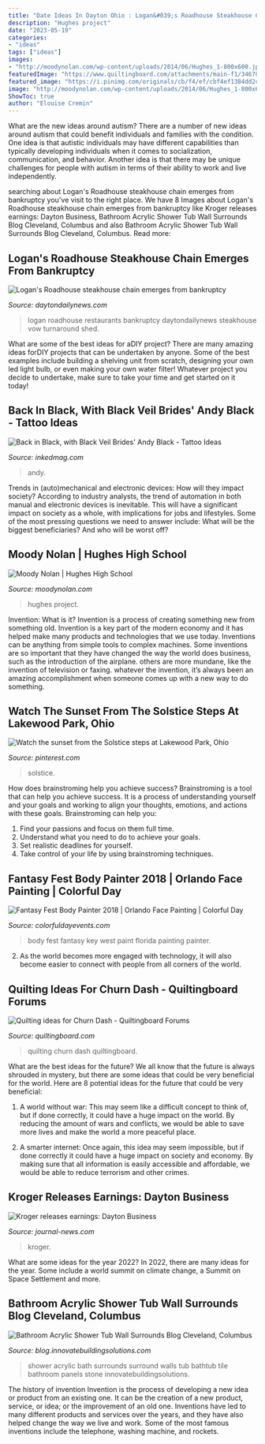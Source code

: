 ```yaml
---
title: "Date Ideas In Dayton Ohio : Logan&#039;s Roadhouse Steakhouse Chain Emerges From Bankruptcy"
description: "Hughes project"
date: "2023-05-19"
categories:
- "ideas"
tags: ["ideas"]
images:
- "http://moodynolan.com/wp-content/uploads/2014/06/Hughes_1-800x600.jpg"
featuredImage: "https://www.quiltingboard.com/attachments/main-f1/346785d1341489007-imag0577.jpg"
featured_image: "https://i.pinimg.com/originals/cb/f4/ef/cbf4ef1384dd2cd4d7f2e3a99aa80de0.png"
image: "http://moodynolan.com/wp-content/uploads/2014/06/Hughes_1-800x600.jpg"
ShowToc: true
author: "Elouise Cremin"
---
```



What are the new ideas around autism?
There are a number of new ideas around autism that could benefit individuals and families with the condition. One idea is that autistic individuals may have different capabilities than typically developing individuals when it comes to socialization, communication, and behavior. Another idea is that there may be unique challenges for people with autism in terms of their ability to work and live independently.

	

		
searching about Logan&#039;s Roadhouse steakhouse chain emerges from bankruptcy you've visit to the right place. We have 8 Images about Logan&#039;s Roadhouse steakhouse chain emerges from bankruptcy like Kroger releases earnings: Dayton Business, Bathroom Acrylic Shower Tub Wall Surrounds Blog Cleveland, Columbus and also Bathroom Acrylic Shower Tub Wall Surrounds Blog Cleveland, Columbus. Read more:
		
    
## Logan&#039;s Roadhouse Steakhouse Chain Emerges From Bankruptcy

<img loading=lazy src="https://www.daytondailynews.com/rf/image_large/Pub/p7/DaytonDailyNews/2016/11/30/Images/newsEngin.16984809_Logan-s-Roadhouse-exterior.jpg" onerror="this.onerror=null;this.src='https://tse1.mm.bing.net/th?id=OIP.WUOuaZeZun_n05Zfdqh5iwHaGI&amp;pid=15.1';" alt="Logan&#039;s Roadhouse steakhouse chain emerges from bankruptcy">

_Source: daytondailynews.com_

>logan roadhouse restaurants bankruptcy daytondailynews steakhouse vow turnaround shed. 

	

What are some of the best ideas for aDIY project?
There are many amazing ideas forDIY projects that can be undertaken by anyone. Some of the best examples include building a shelving unit from scratch, designing your own led light bulb, or even making your own water filter! Whatever project you decide to undertake, make sure to take your time and get started on it today!

    
## Back In Black, With Black Veil Brides&#039; Andy Black - Tattoo Ideas

<img loading=lazy src="https://www.inkedmag.com/.image/t_share/MTY0NTY4ODg0ODA2OTUyNzEz/andyblack-fb.jpg" onerror="this.onerror=null;this.src='https://tse1.mm.bing.net/th?id=OIP.8BaBSE_beIw6cd9bPIfN_AHaD4&amp;pid=15.1';" alt="Back in Black, with Black Veil Brides&#039; Andy Black - Tattoo Ideas">

_Source: inkedmag.com_

>andy. 

	

Trends in (auto)mechanical and electronic devices: How will they impact society?
According to industry analysts, the trend of automation in both manual and electronic devices is inevitable. This will have a significant impact on society as a whole, with implications for jobs and lifestyles. Some of the most pressing questions we need to answer include: What will be the biggest beneficiaries? And who will be worst off?

    
## Moody Nolan | Hughes High School

<img loading=lazy src="http://moodynolan.com/wp-content/uploads/2014/06/Hughes_1-800x600.jpg" onerror="this.onerror=null;this.src='https://tse1.mm.bing.net/th?id=OIP.8EM0ljVY3Bz-p5qbseVlSAHaFj&amp;pid=15.1';" alt="Moody Nolan | Hughes High School">

_Source: moodynolan.com_

>hughes project. 

	

Invention: What is it?
Invention is a process of creating something new from something old. Invention is a key part of the modern economy and it has helped make many products and technologies that we use today. Inventions can be anything from simple tools to complex machines. Some inventions are so important that they have changed the way the world does business, such as the introduction of the airplane. others are more mundane, like the invention of television or faxing. whatever the invention, it’s always been an amazing accomplishment when someone comes up with a new way to do something.

    
## Watch The Sunset From The Solstice Steps At Lakewood Park, Ohio

<img loading=lazy src="https://i.pinimg.com/originals/cb/f4/ef/cbf4ef1384dd2cd4d7f2e3a99aa80de0.png" onerror="this.onerror=null;this.src='https://tse4.mm.bing.net/th?id=OIP.ockcfcCwFM6gya4OiYdgmQHaEK&amp;pid=15.1';" alt="Watch the sunset from the Solstice steps at Lakewood Park, Ohio">

_Source: pinterest.com_

>solstice. 

	

How does brainstroming help you achieve success?
Brainstroming is a tool that can help you achieve success. It is a process of understanding yourself and your goals and working to align your thoughts, emotions, and actions with these goals. Brainstroming can help you: 
1. Find your passions and focus on them full time.
2. Understand what you need to do to achieve your goals.
3. Set realistic deadlines for yourself.
4. Take control of your life by using brainstroming techniques.

    
## Fantasy Fest Body Painter 2018 | Orlando Face Painting | Colorful Day

<img loading=lazy src="https://colorfuldayevents.com/wp-content/florida-face-painter/fantasy-fest/key-west-body-painter.jpg" onerror="this.onerror=null;this.src='https://tse1.mm.bing.net/th?id=OIP.g7LTQExR_6-ZSMPZPjqdLgAAAA&amp;pid=15.1';" alt="Fantasy Fest Body Painter 2018 | Orlando Face Painting | Colorful Day">

_Source: colorfuldayevents.com_

>body fest fantasy key west paint florida painting painter. 

	

2. As the world becomes more engaged with technology, it will also become easier to connect with people from all corners of the world. 

    
## Quilting Ideas For Churn Dash - Quiltingboard Forums

<img loading=lazy src="https://www.quiltingboard.com/attachments/main-f1/346785d1341489007-imag0577.jpg" onerror="this.onerror=null;this.src='https://tse4.mm.bing.net/th?id=OIP.JMLYySiGedDfhA29GBSFaAHaMY&amp;pid=15.1';" alt="Quilting ideas for Churn Dash - Quiltingboard Forums">

_Source: quiltingboard.com_

>quilting churn dash quiltingboard. 

	

What are the best ideas for the future?
We all know that the future is always shrouded in mystery, but there are some ideas that could be very beneficial for the world. Here are 8 potential ideas for the future that could be very beneficial:
1. A world without war: This may seem like a difficult concept to think of, but if done correctly, it could have a huge impact on the world. By reducing the amount of wars and conflicts, we would be able to save more lives and make the world a more peaceful place.

2. A smarter internet: Once again, this idea may seem impossible, but if done correctly it could have a huge impact on society and economy. By making sure that all information is easily accessible and affordable, we would be able to reduce terrorism and other crimes.


    
## Kroger Releases Earnings: Dayton Business

<img loading=lazy src="https://www.journal-news.com/resizer/Hgs3Yf68pJV_UZ5sPcOY8zsU8S0=/1200x630/cloudfront-us-east-1.images.arcpublishing.com/coxohio/RZTVBRJZRK2TELMAUAKKQV7JRY.jpg" onerror="this.onerror=null;this.src='https://tse3.mm.bing.net/th?id=OIP.fogJXvsQUTYnKgDfTTONJwHaD4&amp;pid=15.1';" alt="Kroger releases earnings: Dayton Business">

_Source: journal-news.com_

>kroger. 

	

What are some ideas for the year 2022?
In 2022, there are many ideas for the year. Some include a world summit on climate change, a Summit on Space Settlement and more.

    
## Bathroom Acrylic Shower Tub Wall Surrounds Blog Cleveland, Columbus

<img loading=lazy src="https://blog.innovatebuildingsolutions.com/wp-content/uploads/2011/01/River-Rock-Acrylic-Wall-Sur.jpg" onerror="this.onerror=null;this.src='https://tse4.mm.bing.net/th?id=OIP._RjbqbMtMuDe27qMUo_UUwEsDU&amp;pid=15.1';" alt="Bathroom Acrylic Shower Tub Wall Surrounds Blog Cleveland, Columbus">

_Source: blog.innovatebuildingsolutions.com_

>shower acrylic bath surrounds surround walls tub bathtub tile bathroom panels stone innovatebuildingsolutions. 

	

The history of invention
Invention is the process of developing a new idea or product from an existing one. It can be the creation of a new product, service, or idea; or the improvement of an old one. Inventions have led to many different products and services over the years, and they have also helped change the way we live and work. Some of the most famous inventions include the telephone, washing machine, and rockets.

